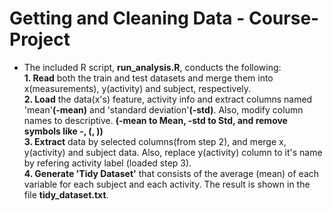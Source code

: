 # Getting and Cleaning Data - Course-Project
* The included R script, __run_analysis.R__, conducts the following:</br>
__1. Read__ both the train and test datasets and merge them into x(measurements), y(activity) and subject, respectively.</br>
__2. Load__ the data(x's) feature, activity info and extract columns named 'mean'__(-mean)__ and 'standard deviation'__(-std)__. Also, modify column names to descriptive. __(-mean to Mean, -std to Std, and remove symbols like -, (, ))__</br>
__3. Extract__ data by selected columns(from step 2), and merge x, y(activity) and subject data. Also, replace y(activity) column to it's name by refering activity label (loaded step 3).</br>
__4. Generate 'Tidy Dataset'__ that consists of the average (mean) of each variable for each subject and each activity. The result is shown in the file __tidy_dataset.txt__.
